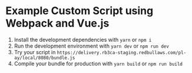 # Example Custom Script using Webpack and Vue.js

1. Install the development dependencies with `yarn` or `npm i`
1. Run the development environment with `yarn dev` or `npm run dev`
1. Try your script in `https://delivery.rb3ca-staging.redbullaws.com/pl-ay/local/8080/bundle.js`
1. Compile your bundle for production with `yarn build` or `npm run build`
